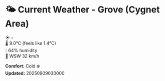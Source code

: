 # 🌤️ Current Weather - Grove (Cygnet Area)

☀️ **-**  
🌡️ 9.0°C (feels like 1.4°C)  
💧 64% humidity  
💨 WSW 32 km/h  

**Comfort:** Cold ❄️  
**Updated:** 20250909030000

